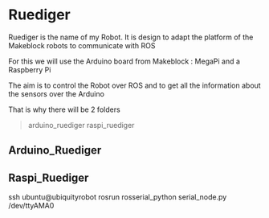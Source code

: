 # Ruediger

Ruediger is the name of my Robot.
It is design to adapt the platform of the Makeblock robots to communicate with ROS

For this we will use the Arduino board from Makeblock : MegaPi and a Raspberry Pi

The aim is to control the Robot over ROS and to get all the information about the sensors over the Arduino

That is why there will be 2 folders
> arduino_ruediger
> raspi_ruediger

## Arduino_Ruediger

## Raspi_Ruediger
ssh ubuntu@ubiquityrobot
rosrun rosserial_python serial_node.py /dev/ttyAMA0
